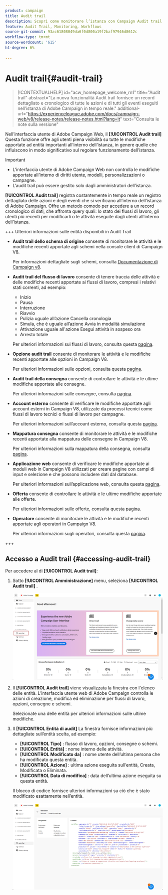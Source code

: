 ```yaml
---
product: campaign
title: Audit trail
description: Scopri come monitorare l’istanza con Campaign Audit trail
feature: Audit Trail, Monitoring, Workflows
source-git-commit: 93ac61808049da6f0d800a19f2baf97946d8612c
workflow-type: tm+mt
source-wordcount: '615'
ht-degree: 6%

---
```


# Audit trail{#audit-trail}

>[!CONTEXTUALHELP]
>id="acw_homepage_welcome_rn1"
>title="Audit trail"
>abstract="La nuova funzionalità Audit trail fornisce un record dettagliato e cronologico di tutte le azioni e di tutti gli eventi eseguiti nell’istanza di Adobe Campaign in tempo reale."
>additional-url="https://experienceleague.adobe.com/docs/campaign-web/v8/release-notes/release-notes.html?lang=it" text="Consulta le note sulla versione"


Nell’interfaccia utente di Adobe Campaign Web, il **[!UICONTROL Audit trail]** Questa funzione offre agli utenti piena visibilità su tutte le modifiche apportate ad entità importanti all’interno dell’istanza, in genere quelle che influiscono in modo significativo sul regolare funzionamento dell’istanza.

>[!IMPORTANT]
>
>* L’interfaccia utente di Adobe Campaign Web non controlla le modifiche apportate all’interno di diritti utente, modelli, personalizzazioni o campagne.
>* L’audit trail può essere gestito solo dagli amministratori dell’istanza.

**[!UICONTROL Audit trail]** registra costantemente in tempo reale un registro dettagliato delle azioni e degli eventi che si verificano all’interno dell’istanza di Adobe Campaign. Offre un metodo comodo per accedere a un record cronologico di dati, che affronta query quali: lo stato dei flussi di lavoro, gli utenti più recenti per modificarli o le attività eseguite dagli utenti all’interno dell’istanza.

+++ Ulteriori informazioni sulle entità disponibili in Audit Trail

* **Audit trail dello schema di origine** consente di monitorare le attività e le modifiche recenti apportate agli schemi nella console client di Campaign V8.

  Per informazioni dettagliate sugli schemi, consulta [Documentazione di Campaign v8](https://experienceleague.adobe.com/en/docs/campaign/campaign-v8/developer/shemas-forms/schemas).

* **Audit trail del flusso di lavoro** consente di tenere traccia delle attività e delle modifiche recenti apportate ai flussi di lavoro, compresi i relativi stati correnti, ad esempio:

   * Inizio
   * Pausa
   * Interruzione
   * Riavvio
   * Pulizia uguale all’azione Cancella cronologia
   * Simula, che è uguale all’azione Avvia in modalità simulazione
   * Attivazione uguale all&#39;azione Esegui attività in sospeso ora
   * Arresto totale

  Per ulteriori informazioni sui flussi di lavoro, consulta questa [pagina](../workflows/gs-workflows.md).

* **Opzione audit trail** consente di monitorare le attività e le modifiche recenti apportate alle opzioni in Campaign V8.

  Per ulteriori informazioni sulle opzioni, consulta questa [pagina](https://experienceleague.adobe.com/en/docs/campaign-classic/using/installing-campaign-classic/appendices/configuring-campaign-options).

* **Audit trail della consegna** consente di controllare le attività e le ultime modifiche apportate alle consegne.

  Per ulteriori informazioni sulle consegne, consulta [pagina](../msg/gs-deliveries.md).

* **Account esterno** consente di verificare le modifiche apportate agli account esterni in Campaign V8, utilizzate da processi tecnici come flussi di lavoro tecnici o flussi di lavoro per campagne.

  Per ulteriori informazioni sull’account esterno, consulta questa [pagina](https://experienceleague.adobe.com/en/docs/campaign/campaign-v8/config/configuration/external-accounts).

* **Mappatura consegna** consente di monitorare le attività e le modifiche recenti apportate alla mappatura delle consegne in Campaign V8.

  Per ulteriori informazioni sulla mappatura della consegna, consulta [pagina](https://experienceleague.adobe.com/en/docs/campaign/campaign-v8/audience/add-profiles/target-mappings).

* **Applicazione web** consente di verificare le modifiche apportate ai moduli web in Campaign V8 utilizzati per creare pagine con campi di input e selezione e che possono includere dati dal database.

  Per ulteriori informazioni sull’applicazione web, consulta questa [pagina](https://experienceleague.adobe.com/en/docs/campaign/campaign-v8/content/webapps).

* **Offerta** consente di controllare le attività e le ultime modifiche apportate alle offerte.

  Per ulteriori informazioni sulle offerte, consulta questa [pagina](../msg/offers.md).

* **Operatore** consente di monitorare le attività e le modifiche recenti apportate agli operatori in Campaign V8.

  Per ulteriori informazioni sugli operatori, consulta questa [pagina](https://experienceleague.adobe.com/en/docs/campaign/campaign-v8/offers/interaction-settings/interaction-operators).

+++

## Accesso a Audit trail {#accessing-audit-trail}

Per accedere al di **[!UICONTROL Audit trail]**:

1. Sotto **[!UICONTROL Amministrazione]** menu, seleziona **[!UICONTROL Audit trail]** .

   ![](assets/audit-trail-1.png)

1. Il **[!UICONTROL Audit trail]** viene visualizzata la finestra con l&#39;elenco delle entità. L’interfaccia utente web di Adobe Campaign controlla le azioni di creazione, modifica ed eliminazione per flussi di lavoro, opzioni, consegne e schemi.

   Selezionate una delle entità per ulteriori informazioni sulle ultime modifiche.

1. Il **[!UICONTROL Entità di audit]** La finestra fornisce informazioni più dettagliate sull’entità scelta, ad esempio:

   * **[!UICONTROL Tipo]** : flusso di lavoro, opzioni, consegne o schemi.
   * **[!UICONTROL Entità]** : nome interno delle attività.
   * **[!UICONTROL Modificato da]** : nome utente dell’ultima persona che ha modificato questa entità.
   * **[!UICONTROL Azione]** : ultima azione eseguita sull’entità, Creata, Modificata o Eliminata.
   * **[!UICONTROL Data di modifica]** : data dell’ultima azione eseguita su questa entità.

   Il blocco di codice fornisce ulteriori informazioni su ciò che è stato modificato esattamente nell’entità.

   ![](assets/audit-trail-2.png)

